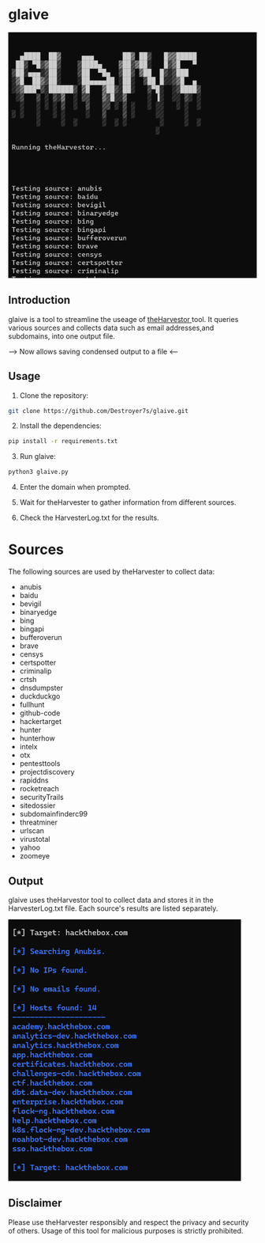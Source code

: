 # glaive



![Image Description](assets/main.png)



## Introduction

glaive is a tool to streamline the useage of [theHarvestor ]( https://github.com/laramies/theHarvester) tool. It queries various sources and collects data such as email addresses,and subdomains, into one output file.

-->  Now allows saving condensed output to a file  <--


## Usage

1. Clone the repository:

```bash
git clone https://github.com/Destroyer7s/glaive.git
```



2. Install the dependencies:
```bash
pip install -r requirements.txt
```


3. Run glaive:

```bash
python3 glaive.py
```

4. Enter the domain when prompted.

5. Wait for theHarvester to gather information from different sources.

6. Check the HarvesterLog.txt for the results.


# Sources

The following sources are used by theHarvester to collect data:

- anubis
- baidu
- bevigil
- binaryedge
- bing
- bingapi
- bufferoverun
- brave
- censys
- certspotter
- criminalip
- crtsh
- dnsdumpster
- duckduckgo
- fullhunt
- github-code
- hackertarget
- hunter
- hunterhow
- intelx
- otx
- pentesttools
- projectdiscovery
- rapiddns
- rocketreach
- securityTrails
- sitedossier
- subdomainfinderc99
- threatminer
- urlscan
- virustotal
- yahoo
- zoomeye

## Output

glaive uses theHarvestor tool to collect data and stores it in the HarvesterLog.txt file. Each source's results are listed separately.

![Image Description](assets/htb.PNG)


## Disclaimer

Please use theHarvester responsibly and respect the privacy and security of others. Usage of this tool for malicious purposes is strictly prohibited.
